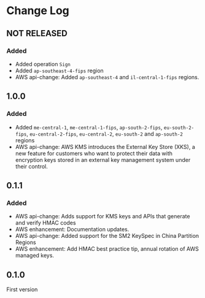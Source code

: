 # Change Log

## NOT RELEASED

### Added

- Added operation `Sign`
- Added `ap-southeast-4-fips` region
- AWS api-change: Added `ap-southeast-4` and `il-central-1-fips` regions.

## 1.0.0

### Added

- Added `me-central-1`, `me-central-1-fips`, `ap-south-2-fips`, `eu-south-2-fips`, `eu-central-2-fips`, `eu-central-2`, `eu-south-2` and `ap-south-2` regions
- AWS api-change: AWS KMS introduces the External Key Store (XKS), a new feature for customers who want to protect their data with encryption keys stored in an external key management system under their control.

## 0.1.1

### Added

- AWS api-change: Adds support for KMS keys and APIs that generate and verify HMAC codes
- AWS enhancement: Documentation updates.
- AWS api-change: Added support for the SM2 KeySpec in China Partition Regions
- AWS enhancement: Add HMAC best practice tip, annual rotation of AWS managed keys.

## 0.1.0

First version
